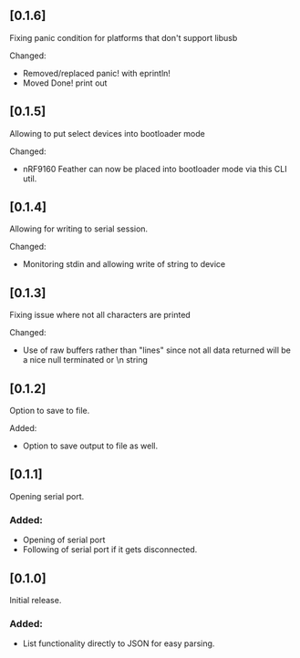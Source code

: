 ## [0.1.6]

Fixing panic condition for platforms that don't support libusb

Changed:
* Removed/replaced panic! with eprintln!
* Moved Done! print out

## [0.1.5]

Allowing to put select devices into bootloader mode

Changed:
* nRF9160 Feather can now be placed into bootloader mode via this CLI util.


## [0.1.4]

Allowing for writing to serial session.

Changed:
* Monitoring stdin and allowing write of string to device


## [0.1.3]

Fixing issue where not all characters are printed

Changed:
* Use of raw buffers rather than "lines" since not all data returned will be a nice null terminated or \n string

## [0.1.2]

Option to save to file.

Added:
* Option to save output to file as well.

## [0.1.1]

Opening serial port.

### Added:
* Opening of serial port
* Following of serial port if it gets disconnected.


## [0.1.0]

Initial release.

### Added:

* List functionality directly to JSON for easy parsing.